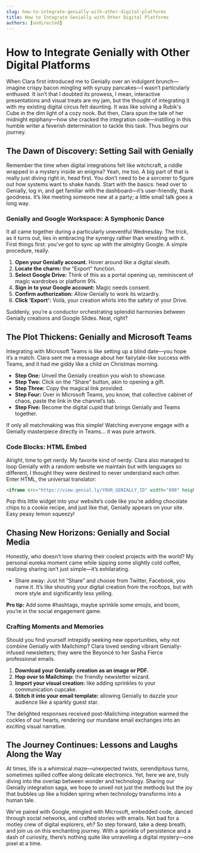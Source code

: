 ```yaml
---
slug: how-to-integrate-genially-with-other-digital-platforms
title: How to Integrate Genially with Other Digital Platforms
authors: [undirected]
---
```



# How to Integrate Genially with Other Digital Platforms

When Clara first introduced me to Genially over an indulgent brunch—imagine crispy bacon mingling with syrupy pancakes—I wasn’t particularly enthused. It isn’t that I doubted its prowess, I mean, interactive presentations and visual treats are my jam, but the thought of integrating it with my existing digital circus felt daunting. It was like solving a Rubik's Cube in the dim light of a cozy nook. But then, Clara spun the tale of her midnight epiphany—how she cracked the integration code—instilling in this humble writer a feverish determination to tackle this task. Thus begins our journey.

## The Dawn of Discovery: Setting Sail with Genially

Remember the time when digital integrations felt like witchcraft, a riddle wrapped in a mystery inside an enigma? Yeah, me too. A big part of that is really just diving right in, head first. You don’t need to be a sorcerer to figure out how systems want to shake hands. Start with the basics: head over to Genially, log in, and get familiar with the dashboard—it’s user-friendly, thank goodness. It’s like meeting someone new at a party; a little small talk goes a long way.

### Genially and Google Workspace: A Symphonic Dance

It all came together during a particularly uneventful Wednesday. The trick, as it turns out, lies in embracing the synergy rather than wrestling with it. First things first: you've got to sync up with the almighty Google. A simple procedure, really.

1. **Open your Genially account.** Hover around like a digital sleuth.
2. **Locate the charm:** the “Export” function. 
3. **Select Google Drive:** Think of this as a portal opening up, reminiscent of magic wardrobes or platform 9¾.
4. **Sign in to your Google account:** Magic needs consent.
5. **Confirm authorization:** Allow Genially to work its wizardry. 
6. **Click 'Export':** Voilà, your creation whirls into the safety of your Drive.

Suddenly, you’re a conductor orchestrating splendid harmonies between Genially creations and Google Slides. Neat, right?  

## The Plot Thickens: Genially and Microsoft Teams

Integrating with Microsoft Teams is like setting up a blind date—you hope it’s a match. Clara sent me a message about her fairytale-like success with Teams, and it had me giddy like a child on Christmas morning. 

- **Step One:** Unveil the Genially creation you wish to showcase.
- **Step Two:** Click on the “Share” button, akin to opening a gift.
- **Step Three:** Copy the magical link provided.
- **Step Four:** Over in Microsoft Teams, you know, that collective cabinet of chaos, paste the link in the channel’s tab. 
- **Step Five:** Become the digital cupid that brings Genially and Teams together.

If only all matchmaking was this simple! Watching everyone engage with a Genially masterpiece directly in Teams... it was pure artwork.

### Code Blocks: HTML Embed

Alright, time to get nerdy. My favorite kind of nerdy. Clara also managed to loop Genially with a random website we maintain but with languages so different, I thought they were destined to never understand each other. Enter HTML, the universal translator:

```html
<iframe src="https://view.genial.ly/YOUR_GENIALLY_ID" width="800" height="600" frameborder="0" allowfullscreen="true" scrolling="auto"></iframe>
```

Pop this little widget into your website’s code like you’re adding chocolate chips to a cookie recipe, and just like that, Genially appears on your site. Easy peasy lemon squeezy!

## Chasing New Horizons: Genially and Social Media

Honestly, who doesn’t love sharing their coolest projects with the world? My personal eureka moment came while sipping some slightly cold coffee, realizing sharing isn’t just simple—it’s exhilarating.

- Share away: Just hit “Share” and choose from Twitter, Facebook, you name it. It’s like shouting your digital creation from the rooftops, but with more style and significantly less yelling.

**Pro tip:** Add some #hashtags, maybe sprinkle some emojis, and boom, you’re in the social engagement game.

### Crafting Moments and Memories

Should you find yourself intrepidly seeking new opportunities, why not combine Genially with Mailchimp? Clara loved sending vibrant Genially-infused newsletters; they were the Beyoncé to her Sasha Fierce professional emails.

1. **Download your Genially creation as an image or PDF.**
2. **Hop over to Mailchimp:** the friendly newsletter wizard.
3. **Import your visual creation:** like adding sprinkles to your communication cupcake.
4. **Stitch it into your email template:** allowing Genially to dazzle your audience like a sparkly guest star.

The delighted responses received post-Mailchimp integration warmed the cockles of our hearts, rendering our mundane email exchanges into an exciting visual narrative.

## The Journey Continues: Lessons and Laughs Along the Way

At times, life is a whimsical maze—unexpected twists, serendipitous turns, sometimes spilled coffee along delicate electronics. Yet, here we are, truly diving into the overlap between wonder and technology. Sharing our Genially integration saga, we hope to unveil not just the methods but the joy that bubbles up like a hidden spring when technology transforms into a human tale.

We’ve paired with Google, mingled with Microsoft, embedded code, danced through social networks, and crafted stories with emails. Not bad for a motley crew of digital explorers, eh? So step forward, take a deep breath, and join us on this enchanting journey. With a sprinkle of persistence and a dash of curiosity, there’s nothing quite like unraveling a digital mystery—one pixel at a time.